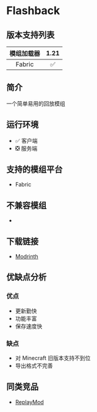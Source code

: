 # Flashback

## 版本支持列表

|模组加载器|1.21|
|:-:|:-:|
|Fabric|✅|


## 简介

一个简单易用的回放模组

## 运行环境

- ✅ 客户端
- ❎ 服务端

## 支持的模组平台

- Fabric

## 不兼容模组

- 

## 下载链接

- [Modrinth](https://modrinth.com/mod/flashback)

## 优缺点分析

### 优点

- 更新勤快
- 功能丰富
- 保存速度快

### 缺点

- 对 Minecraft 旧版本支持不到位
- 导出格式不完善

## 同类竞品

- [ReplayMod](/mod/replaymod.md)